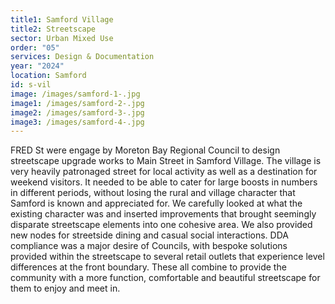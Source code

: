```yaml
---
title1: Samford Village
title2: Streetscape
sector: Urban Mixed Use
order: "05"
services: Design & Documentation
year: "2024"
location: Samford
id: s-vil
image: /images/samford-1-.jpg
image1: /images/samford-2-.jpg
image2: /images/samford-3-.jpg
image3: /images/samford-4-.jpg
---
```

FRED St were engage by Moreton Bay Regional Council  to design streetscape upgrade works to Main Street in Samford Village. The village is very heavily patronaged street for local activity as well as a destination for weekend visitors.  It needed to be able to cater for large boosts in numbers in different periods, without losing the rural and village character that Samford is known and appreciated for. We carefully looked at what the existing character was and inserted improvements that brought seemingly disparate streetscape elements into one cohesive area. We also provided new nodes for streetside dining and casual social interactions. DDA compliance was a major desire of Councils, with bespoke solutions provided within the streetscape to several retail outlets that experience level differences at the front boundary. These all combine to provide the community with a more function, comfortable and beautiful streetscape for them to enjoy and meet in.